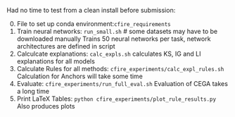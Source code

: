 Had no time to test from a clean install before submission:

0. File to set up conda environment:`cfire_requirements`
1. Train neural networks: `run_small.sh` # some datasets may have to be downloaded manually
	Trains 50 neural networks per task, network architectures are defined in script
2. Calculcate explanations: `calc_expls.sh`
	calculates KS, IG and LI explanations for all models
3. Calculate Rules for all methods: `cfire_experiments/calc_expl_rules.sh`
	Calculation for Anchors will take some time
4. Evaluate: `cfire_experiments/run_full_eval.sh`
	Evaluation of CEGA takes a long time
5. Print LaTeX Tables: `python cfire_experiments/plot_rule_results.py`
	Also produces plots
